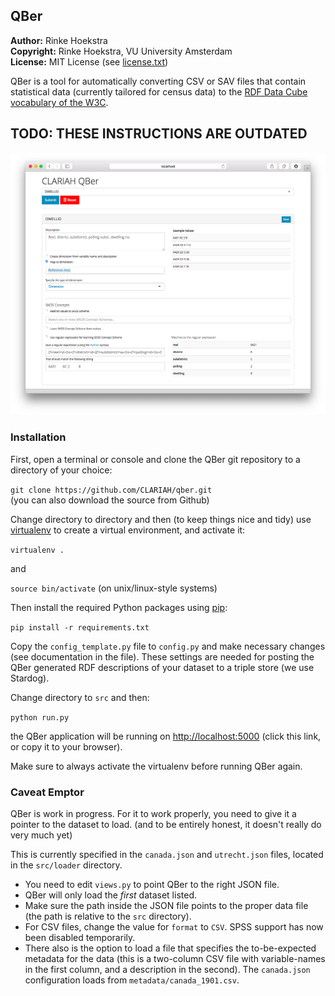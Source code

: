## QBer
**Author:**	Rinke Hoekstra  
**Copyright:**	Rinke Hoekstra, VU University Amsterdam  
**License:**	MIT License (see [license.txt](license.txt))  

QBer is a tool for automatically converting CSV or SAV files that contain statistical data (currently tailored for census data) to the [RDF Data Cube vocabulary of the W3C](http://www.w3.org/TR/vocab-data-cube/).

## TODO: THESE INSTRUCTIONS ARE OUTDATED


![Screenshot of QBer](screenshot.png)

### Installation

First, open a terminal or console and clone the QBer git repository to a directory of your choice:

`git clone https://github.com/CLARIAH/qber.git`  
(you can also download the source from Github)

Change directory to directory and then (to keep things nice and tidy) use [virtualenv](https://virtualenv.pypa.io/en/latest/installation.html) to create a virtual environment, and activate it:

`virtualenv .`

and

`source bin/activate` (on unix/linux-style systems)

Then install the required Python packages using [pip](https://pip.readthedocs.org):

`pip install -r requirements.txt`

Copy the `config_template.py` file to `config.py` and make necessary changes (see documentation in the file).
These settings are needed for posting the QBer generated RDF descriptions of your dataset to a triple store (we use Stardog).

Change directory to `src` and then:

`python run.py`

the QBer application will be running on <http://localhost:5000> (click this link, or copy it to your browser).

Make sure to always activate the virtualenv before running QBer again.

### Caveat Emptor

QBer is work in progress. For it to work properly, you need to give it a pointer to the dataset to load. (and to be entirely honest, it doesn't really do very much yet)

This is currently specified in the `canada.json` and `utrecht.json` files, located in the `src/loader` directory.
* You need to edit `views.py` to point QBer to the right JSON file.
* QBer will only load the *first* dataset listed.
* Make sure the path inside the JSON file points to the proper data file (the path is relative to the `src` directory).
* For CSV files, change the value for `format` to `CSV`. SPSS support has now been disabled temporarily.
* There also is the option to load a file that specifies the to-be-expected metadata for the data (this is a two-column CSV file with variable-names in the first column, and a description in the second). The `canada.json` configuration loads from `metadata/canada_1901.csv`.
